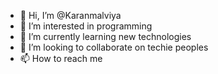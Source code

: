 - 👋 Hi, I’m @Karanmalviya
- 👀 I’m interested in programming
- 🌱 I’m currently learning new technologies
- 💞️ I’m looking to collaborate on techie peoples
- 📫 How to reach me 

<!---
Karanmalviya/Karanmalviya is a ✨ special ✨ repository because its `README.md` (this file) appears on your GitHub profile.
You can click the Preview link to take a look at your changes.
--->

